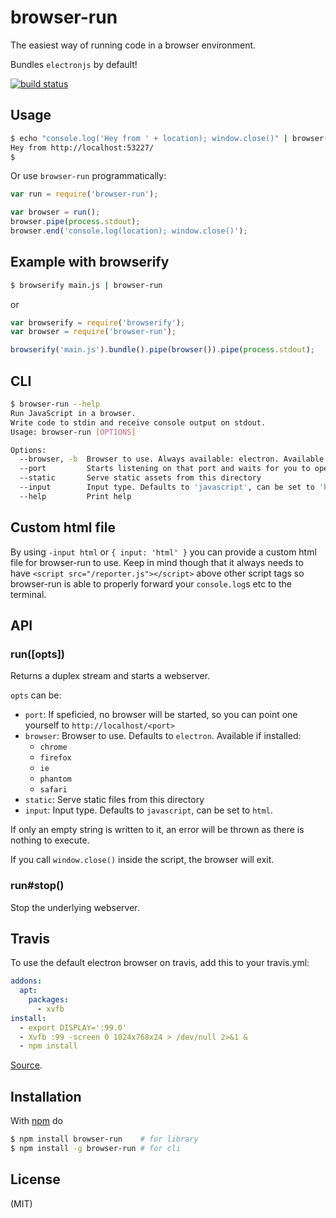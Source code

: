 # browser-run

The easiest way of running code in a browser environment.

Bundles `electronjs` by default!

[![build status](https://secure.travis-ci.org/juliangruber/browser-run.svg)](http://travis-ci.org/juliangruber/browser-run)

## Usage

```bash
$ echo "console.log('Hey from ' + location); window.close()" | browser-run
Hey from http://localhost:53227/
$
```

Or use `browser-run` programmatically:

```js
var run = require('browser-run');

var browser = run();
browser.pipe(process.stdout);
browser.end('console.log(location); window.close()');
```

## Example with browserify

```bash
$ browserify main.js | browser-run
```

or

```js
var browserify = require('browserify');
var browser = require('browser-run');

browserify('main.js').bundle().pipe(browser()).pipe(process.stdout);
```

## CLI

```bash
$ browser-run --help
Run JavaScript in a browser.
Write code to stdin and receive console output on stdout.
Usage: browser-run [OPTIONS]

Options:
  --browser, -b  Browser to use. Always available: electron. Available if installed: chrome, firefox, ie, phantom, safari  [default: "electron"]
  --port         Starts listening on that port and waits for you to open a browser                                       
  --static       Serve static assets from this directory                                                                 
  --input        Input type. Defaults to 'javascript', can be set to 'html'.                                             
  --help         Print help                                                                                              

```

## Custom html file

By using `-input html` or `{ input: 'html' }` you can provide a custom html file for browser-run to use. Keep in mind though that it always needs to have `<script src="/reporter.js"></script>` above other script tags so browser-run is able to properly forward your `console.log`s etc to the terminal.

## API

### run([opts])

Returns a duplex stream and starts a webserver.

`opts` can be:

* `port`: If speficied, no browser will be started, so you can point one yourself to `http://localhost/<port>`
* `browser`: Browser to use. Defaults to `electron`. Available if installed:
  * `chrome`
  * `firefox`
  * `ie`
  * `phantom`
  * `safari`
* `static`: Serve static files from this directory
* `input`: Input type. Defaults to `javascript`, can be set to `html`.

If only an empty string is written to it, an error will be thrown as there is nothing to execute.

If you call `window.close()` inside the script, the browser will exit.

### run#stop()

Stop the underlying webserver.

## Travis

To use the default electron browser on travis, add this to your travis.yml:

```yml
addons:
  apt:
    packages:
      - xvfb
install:
  - export DISPLAY=':99.0'
  - Xvfb :99 -screen 0 1024x768x24 > /dev/null 2>&1 &
  - npm install
```

[Source](https://github.com/rhysd/Shiba/blob/055a11a0a2b4f727577fe61371a88d8db9277de5/.travis.yml).

## Installation

With [npm](http://npmjs.org) do

```bash
$ npm install browser-run    # for library
$ npm install -g browser-run # for cli
```

## License

(MIT)

